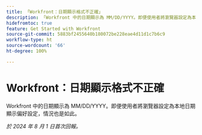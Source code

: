 ```yaml
---
title: 「Workfront：日期顯示格式不正確」
description: 「Workfront 中的日期顯示為 MM/DD/YYYY。即便使用者將瀏覽器設定為本地日期顯示偏好設定，情況也是如此。」
hidefromtoc: true
feature: Get Started with Workfront
source-git-commit: 5883bf2455640b180072be228eae4d11d1c7b6c9
workflow-type: ht
source-wordcount: '66'
ht-degree: 100%

---
```



# Workfront：日期顯示格式不正確

Workfront 中的日期顯示為 MM/DD/YYYY。即便使用者將瀏覽器設定為本地日期顯示偏好設定，情況也是如此。

_於 2024 年 8 月 1 日首次回報。_
